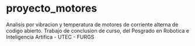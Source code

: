 # proyecto_motores
Analisis  por vibracion y temperatura de motores de corriente alterna de codigo abierto.
Trabajo de conclusion de curso, del Posgrado en Robotica e Inteligencia Artifica - UTEC - FURGS


